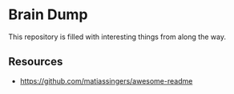 
# Brain Dump

This repository is filled with interesting things from along the way.

## Resources

- <https://github.com/matiassingers/awesome-readme>
